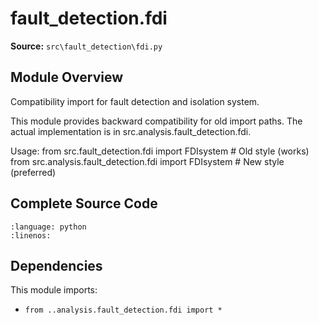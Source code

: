 # fault_detection.fdi

**Source:** `src\fault_detection\fdi.py`

## Module Overview

Compatibility import for fault detection and isolation system.

This module provides backward compatibility for old import paths.
The actual implementation is in src.analysis.fault_detection.fdi.

Usage:
    from src.fault_detection.fdi import FDIsystem      # Old style (works)
    from src.analysis.fault_detection.fdi import FDIsystem # New style (preferred)

## Complete Source Code

```{literalinclude} ../../../src/fault_detection/fdi.py
:language: python
:linenos:
```



## Dependencies

This module imports:

- `from ..analysis.fault_detection.fdi import *`
